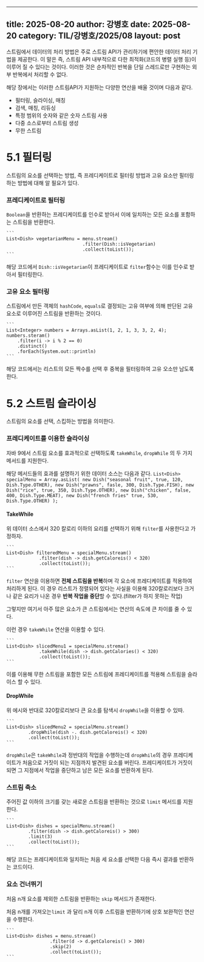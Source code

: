  ---
 title: 2025-08-20
 author: 강병호
 date: 2025-08-20
 category: TIL/강병호/2025/08
 layout: post
 ---

스트림에서 데이터의 처리 방법은 주로 스트림 API가 관리하기에 편안한 데이터 처리 기법을 제공한다. 이 말은 즉, 스트림 API 내부적으로 다한 최적화(코드의 병렬 실행 등)이 이루어 질 수 있다는 것이다. 이러한 것은 순차적인 반복을 단일 스레드로만 구현하는 외부 반복에서 처리할 수 없다.

해당 장에서는 이러한 스트림API가 지원하는 다양한 연산을 배울 것이며 다음과 같다.

- 필터링, 슬라이싱, 매칭
- 검색, 매칭, 리듀싱
- 특정 범위의 숫자와 같은 숫자 스트림 사용
- 다중 소스로부터 스트림 생성
- 무한 스트림

# 5.1 필터링

스트림의 요소를 선택하는 방법, 즉 프레디케이트로 필터링 방법과 고유 요소만 필터링하는 방법에 대해 알 필요가 있다.

### 프레디케이트로 필터링
`Boolean`을 반환하는 프레디케이트를 인수로 받아서 이에 일치하는 모든 요소를 포함하는 스트림을 반환한다.


    ```
    List<Dish> vegetarianMenu = menu.stream()
								.filter(Dish::isVegetarian)
								.collect(toList());
    ```

해당 코드에서 `Dish::isVegetarian`이 프레디케이트로 `filter`함수는 이를 인수로 받아서 필터링한다.


### 고유 요소 필터링

스트림에서 만든 객체의 `hashCode`, `equals`로 결정되는 고유 여부에 의해 판단된 고유 요소로 이루어진 스트림을 반환하는 것이다.


    ```
    List<Integer> numbers = Arrays.asList(1, 2, 1, 3, 3, 2, 4);
    numbers.steram()
	    .filter(i -> i % 2 == 0)
	    .distinct()
	    .forEach(System.out::println)
    ```

해당 코드에서는 리스트의 모든 짝수를 선택 후 중복을 필터링하여 고유 오소만 남도록 한다.

# 5.2  스트림 슬라이싱

스트림의 요소를 선택, 스킵하는 방법을 의미한다.


### 프레디케이트를 이용한 슬라이싱

자바 9에서 스트림 요소를 효과적으로 선택하도록 `takeWhile`, `dropWhile` 의 두 가지 메서드를 지원한다.

해당 메서드들의 효과를 설명하기 위한 데이터 소스는 다음과 같다.
    ```
    List<Dish> specialMenu = Array.asList(
	    new Dish("seasonal fruit", true, 120, Dish.Type.OTHER),
	    new Dish("prawns", fasle, 300, Dish.Type.FISH),
	    new Dish("rice", true, 350, Dish.Type.OTHER),
	    new Dish("chicken", false, 400, Dish.Type.MEAT),
	    new Dish("french fries" true, 530, Dish.Type.OTHER)
    );
    ```
#### TakeWhile

위 데이터 소스에서 320 칼로리 이하의 요리를 선택하기 위해 `filter`를 사용한다고 가정하자.


    ```
    List<Dish> filteredMenu = specialMenu.stream()
				.filter(dish -> dish.getCaloreis() < 320)
				.collect(toList());
    ```

`filter` 연산을 이용하면 **전체 스트림을 반복**하며 각 요소에 프레디케이트를 적용하여 처리하게 된다. 이 경우 리스트가 정렬되어 있다는 사실을 이용해 320칼로리보다 크거나 같은 요리가 나온 경우 **반복 작업을 중단**할 수 있다.(filter가 하지 못하는 작업)

그렇지만 여기서 아주 많은 요소가 큰 스트림에서는 연산의 속도에 큰 차이를 줄 수 있다.

이런 경우 `takeWhile` 연산을 이용할 수 있다.


    ```
    List<Dish> slicedMenu1 = specialMenu.strema()
				.takeWhile(dish -> dish.getCalories() < 320)
				.collect(toList());
    ```

이를 이용해 무한 스트림을 포함한 모든 스트림에 프레디케이트를 적용해 스트림을 슬라이스 할 수 있다.

#### DropWhile

위 에시와 반대로 320칼로리보다 큰 요소를 탐색시 `dropWhile`을 이용할 수 있따.


    ```
	List<Dish> slicedMenu2 = specialMenu.stream()
			.dropWhile(dish -. dish.getCaloreis() < 320)
			.collect(toList());
    ```

`dropWhile`은 `takeWhile`과 정반대의 작업을 수행하는데 `dropWhile`의 경우 프레디케이트가 처음으로 거짓이 되는 지점까지 발견된 요소를 버린다. 프레디케이트가 거짓이 되면 그 지점에서 작업을 중단하고 남은 모든 요소를 반환하게 된다.


### 스트림 축소

주어진 값 이하의 크기를 갖는 새로운 스트림을 반환하는 것으로 `limit` 메서드를 지원한다.


    ```
    List<Dish> dishes = specialMenu.stream()
		    .filter(dish -> dish.getCaloreis() > 300)
		    .limit(3)
		    .collect(toList());
    ```

해당 코드는 프레디케이트와 일치하는 처음 세 요소를 선택한 다음 즉시 결과를 반환하는 코드이다.

### 요소 건너뛰기

처음 n개 요소를 제외한 스트림을 반환하는 `skip` 메서드가 존재한다.

처음 n개를 가져오는`limit` 과 달리 n개 이후 스트림을 반환하기에 상호 보완적인 연산을 수행한다.



    ```
    List<Dish> dishes = menu.stream()
				    .filter(d -> d.getCaloreis() > 300)
				    .skip(2)
				    .collect(toList());
    ```
